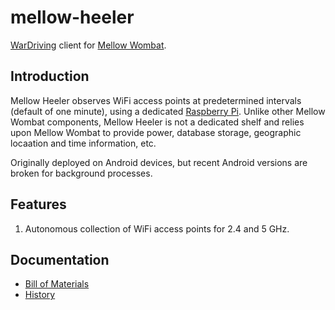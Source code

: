 mellow-heeler
=============

[WarDriving](http://en.wikipedia.org/wiki/Wardriving) client for [Mellow Wombat](https://github.com/guycole/mellow-wombat).  

## Introduction
Mellow Heeler observes WiFi access points at predetermined intervals (default of one minute), using a dedicated [Raspberry Pi](https://www.raspberrypi.org/).  Unlike other Mellow Wombat components, Mellow Heeler is not a dedicated shelf and relies upon Mellow Wombat to provide power, database storage, geographic locaation and time information, etc.

Originally deployed on Android devices, but recent Android versions are broken for background processes.

## Features
1. Autonomous collection of WiFi access points for 2.4 and 5 GHz.

## Documentation
+ [Bill of Materials](https://github.com/guycole/mellow-heeler/blob/main/dox/BOM.md)
+ [History](https://github.com/guycole/mellow-heeler/blob/main/dox/HISTORY.md)
